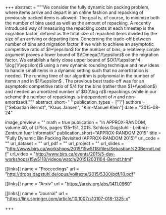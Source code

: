 +++
abstract = """We consider the fully dynamic bin packing problem, where items arrive and depart in an online
fashion and repacking of previously packed items is allowed. The goal is, of course, to minimize
both the number of bins used as well as the amount of repacking. A recently introduced way of
measuring the repacking costs at each timestep is the migration factor, defined as the total size
of repacked items divided by the size of an arriving or departing item. Concerning the trade-off
between number of bins and migration factor, if we wish to achieve an asymptotic competitive
ratio of $1+\\epsilon$ for the number of bins, a relatively simple argument proves a lower bound of $\\Omega(1/\\epsilon)$
on the migration factor. We establish a fairly close upper bound of $O(1/\\epsilon^4 \\log(1/\\epsilon))$
using a new
dynamic rounding technique and new ideas to handle small items in a dynamic setting such that
no amortization is needed. The running time of our algorithm is polynomial in the number of
items $n$ and in $1/\\epsilon$ . The previous best trade-off was for an asymptotic competitive ratio of $5/4$ for
the bins (rather than $1+\\epsilon$) and needed an amortized number of $O(\\log n)$ repackings (while in
our scheme the number of repackings is independent of $n$ and non-amortized)."""
abstract_short=" "
publication_types = ["1"]
authors = ["Sebastian Berndt", "Klaus Jansen", "Kim-Manuel Klein"]
date = "2015-08-24"

image_preview = ""
math = true
publication = "In APPROX-RANDOM, volume 40, of LIPIcs, pages 135–151, 2015. Schloss Dagstuhl - Leibniz-Zentrum fuer Informatik"
publication_short="APPROX-RANDOM 2015"
title = "Fully Dynamic Bin Packing Revisited (APPROX-RANDOM 2015)"
url_code = ""
url_dataset = ""
url_pdf = ""
url_project = ""
url_slides = "http://www.birs.ca/workshops/2015/15w5118/files/Sebastian%20Berndt.pdf"
url_video = "http://www.birs.ca/events/2015/5-day-workshops/15w5118/videos/watch/201512031104-Berndt.html"


[[links]]
    name = "Proceedings"
    url = "http://drops.dagstuhl.de/opus/volltexte/2015/5300/pdf/10.pdf"
    
[[links]]
    name = "Arxiv"
    url = "https://arxiv.org/abs/1411.0960"
    
[[links]]
    name = "Journal"
    url = "https://link.springer.com/article/10.1007/s10107-018-1325-x"
    

+++

